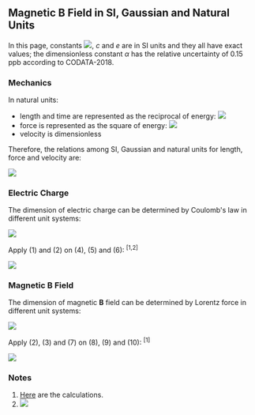 ## Magnetic B Field in SI, Gaussian and Natural Units

In this page, constants <img src="https://latex.codecogs.com/gif.latex?\hbar">, *c* and *e* are in SI units and they all have exact values; the dimensionless constant *α* has the relative uncertainty of 0.15 ppb according to CODATA-2018.

### Mechanics

In natural units:

- length and time are represented as the reciprocal of energy: <img src="https://latex.codecogs.com/gif.latex?l=ct=c/\omega={\hbar}c/E">
- force is represented as the square of energy: <img src="https://latex.codecogs.com/gif.latex?F=E/l=E/ct=E\omega/c=E^2/{\hbar}c">
- velocity is dimensionless

Therefore, the relations among SI, Gaussian and natural units for length, force and velocity are:

<img src="https://latex.codecogs.com/gif.latex?\begin{cases}l={{\hbar}c}\;l^\text{N}&(1)\\[1em]F=\dfrac{F^\text{N}}{{\hbar}c}&(2)\\[1em]v=v^\text{N}c&(3)\end{cases}">

### Electric Charge

The dimension of electric charge can be determined by Coulomb's law in different unit systems:

<img src="https://latex.codecogs.com/gif.latex?\begin{cases}F=\dfrac{q^\text{SI}_1q^\text{SI}_2}{4\pi\varepsilon_0r^2}&(4)\\[1em]F=\dfrac{q^\text{G}_1q^\text{G}_2}{r^2}&(5)\\[1em]F^\text{N}=\dfrac{q^\text{N}_1q^\text{N}_2}{4{\pi}r^\text{N2}}&(6)\end{cases}">

Apply (1) and (2) on (4), (5) and (6): <sup>[1,2]</sup>

<img src="https://latex.codecogs.com/gif.latex?\frac{\sqrt{4\pi\alpha}}e\;q^\text{SI}=\sqrt{\frac{4\pi}{{\hbar}c}}\;q^\text{G}=q^\text{N}\quad(7)">

### Magnetic B Field

The dimension of magnetic **B** field can be determined by Lorentz force in different unit systems:

<img src="https://latex.codecogs.com/gif.latex?\begin{cases}\mathbf{F}^\text{SI}=q^\text{SI}\mathbf{v}\times\mathbf{B}^\text{SI}&(8)\\[1em]\mathbf{F}^\text{G}=\dfrac{q^\text{G}}c\mathbf{v}\times\mathbf{B}^\text{G}&(9)\\[1em]\mathbf{F}^\text{N}=q^\text{N}\mathbf{v}^\text{N}\times\mathbf{B}^\text{N}&(10)\end{cases}">

Apply (2), (3) and (7) on (8), (9) and (10): <sup>[1]</sup>

<img src="https://latex.codecogs.com/gif.latex?\frac{{\hbar}c^2e}{\sqrt{4\pi\alpha}}\;\mathbf{B}^\text{SI}={\hbar}c\sqrt{\frac{{\hbar}c}{4\pi}}\;\mathbf{B}^\text{G}=\mathbf{B}^\text{N}\quad(11)">

### Notes

1. [Here](relations/b-field.py) are the calculations.
2. <img src="https://latex.codecogs.com/gif.latex?\varepsilon_0=e^2/4\pi{\hbar}c\alpha">